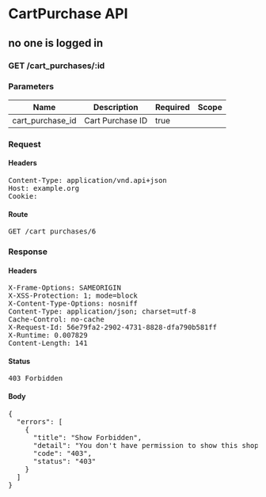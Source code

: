 # CartPurchase API

## no one is logged in

### GET /cart_purchases/:id

### Parameters

| Name | Description | Required | Scope |
|------|-------------|----------|-------|
| cart_purchase_id | Cart Purchase ID | true |  |

### Request

#### Headers

<pre>Content-Type: application/vnd.api+json
Host: example.org
Cookie: </pre>

#### Route

<pre>GET /cart_purchases/6</pre>

### Response

#### Headers

<pre>X-Frame-Options: SAMEORIGIN
X-XSS-Protection: 1; mode=block
X-Content-Type-Options: nosniff
Content-Type: application/json; charset=utf-8
Cache-Control: no-cache
X-Request-Id: 56e79fa2-2902-4731-8828-dfa790b581ff
X-Runtime: 0.007829
Content-Length: 141</pre>

#### Status

<pre>403 Forbidden</pre>

#### Body

<pre>{
  "errors": [
    {
      "title": "Show Forbidden",
      "detail": "You don't have permission to show this shopping/cart purchase.",
      "code": "403",
      "status": "403"
    }
  ]
}</pre>
